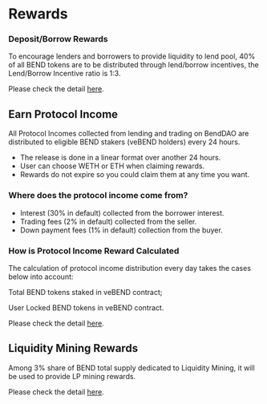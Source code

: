 # Rewards

### Deposit/Borrow Rewards

To encourage lenders and borrowers to provide liquidity to lend pool, 40% of all BEND tokens are to be distributed through lend/borrow incentives,  the Lend/Borrow Incentive ratio is 1:3.

Please check the detail [here](../governance/bendenomics.md).

## Earn Protocol Income

All Protocol Incomes collected from lending and trading on BendDAO are distributed to eligible BEND stakers (veBEND holders) every 24 hours.

* The release is done in a linear format over another 24 hours.
* User can choose WETH or ETH when claiming rewards.&#x20;
* Rewards do not expire so you could claim them at any time you want.

### Where does the protocol income come from?

* Interest (30% in default) collected from the borrower interest.
* Trading fees (2% in default) collected from the seller.
* Down payment fees (1% in default) collection from the buyer.

### How is Protocol Income Reward Calculated

The calculation of protocol income distribution every day takes the cases below into account:

Total BEND tokens staked in veBEND contract;

User Locked BEND tokens in veBEND contract.

Please check the detail [here](../governance/vote-escrowed-bend-vebend.md).

## Liquidity Mining Rewards

Among 3% share of BEND total supply dedicated to Liquidity Mining, it will be used to provide LP mining rewards.

Please check the detail [here](../governance/bendenomics.md).
